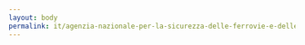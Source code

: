 ```yaml
---
layout: body
permalink: it/agenzia-nazionale-per-la-sicurezza-delle-ferrovie-e-delle-infrastrutture-stradali-e-autostradali/
---
```


